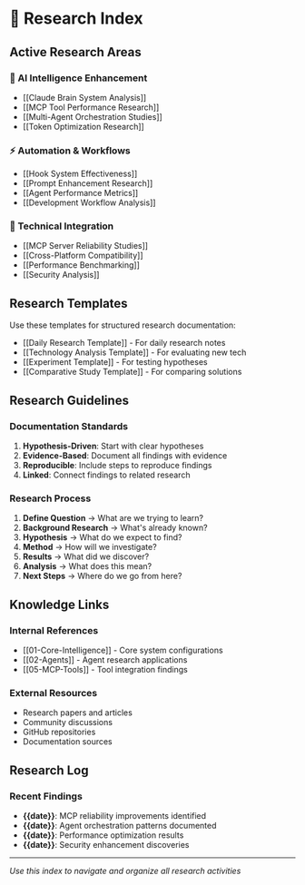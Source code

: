 # 🔬 Research Index

## Active Research Areas

### 🧠 AI Intelligence Enhancement
- [[Claude Brain System Analysis]]
- [[MCP Tool Performance Research]]
- [[Multi-Agent Orchestration Studies]]
- [[Token Optimization Research]]

### ⚡ Automation & Workflows  
- [[Hook System Effectiveness]]
- [[Prompt Enhancement Research]]
- [[Agent Performance Metrics]]
- [[Development Workflow Analysis]]

### 🔧 Technical Integration
- [[MCP Server Reliability Studies]]
- [[Cross-Platform Compatibility]]
- [[Performance Benchmarking]]
- [[Security Analysis]]

## Research Templates

Use these templates for structured research documentation:

- [[Daily Research Template]] - For daily research notes
- [[Technology Analysis Template]] - For evaluating new tech
- [[Experiment Template]] - For testing hypotheses
- [[Comparative Study Template]] - For comparing solutions

## Research Guidelines

### Documentation Standards
1. **Hypothesis-Driven**: Start with clear hypotheses
2. **Evidence-Based**: Document all findings with evidence
3. **Reproducible**: Include steps to reproduce findings
4. **Linked**: Connect findings to related research

### Research Process
1. **Define Question** → What are we trying to learn?
2. **Background Research** → What's already known?
3. **Hypothesis** → What do we expect to find?
4. **Method** → How will we investigate?
5. **Results** → What did we discover?
6. **Analysis** → What does this mean?
7. **Next Steps** → Where do we go from here?

## Knowledge Links

### Internal References
- [[01-Core-Intelligence]] - Core system configurations
- [[02-Agents]] - Agent research applications
- [[05-MCP-Tools]] - Tool integration findings

### External Resources
- Research papers and articles
- Community discussions
- GitHub repositories
- Documentation sources

## Research Log

### Recent Findings
- **{{date}}**: MCP reliability improvements identified
- **{{date}}**: Agent orchestration patterns documented
- **{{date}}**: Performance optimization results
- **{{date}}**: Security enhancement discoveries

---
*Use this index to navigate and organize all research activities*